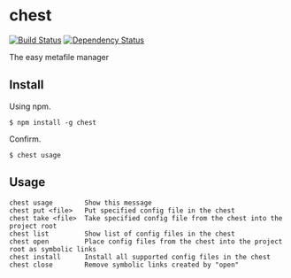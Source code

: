 # chest

[![Build Status](https://api.travis-ci.org/watilde/chest.svg)](https://travis-ci.org/watilde/chest) [![Dependency Status](https://gemnasium.com/watilde/chest.svg)](https://gemnasium.com/watilde/chest)


The easy metafile manager

## Install

Using npm.

    $ npm install -g chest

Confirm.

    $ chest usage

## Usage

    chest usage        Show this message
    chest put <file>   Put specified config file in the chest
    chest take <file>  Take specified config file from the chest into the project root
    chest list         Show list of config files in the chest
    chest open         Place config files from the chest into the project root as symbolic links
    chest install      Install all supported config files in the chest
    chest close        Remove symbolic links created by "open"
